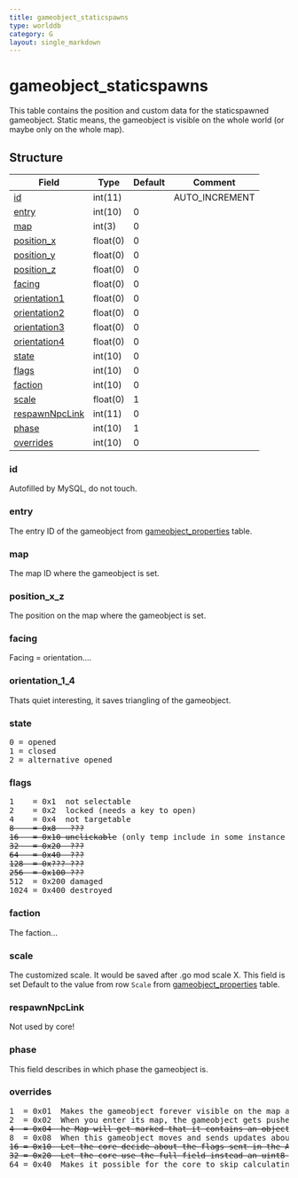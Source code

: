 ```yaml
---
title: gameobject_staticspawns
type: worlddb
category: G
layout: single_markdown
---
```


# gameobject_staticspawns
This table contains the position and custom data for the staticspawned gameobject. Static means, the gameobject is visible on the whole world (or maybe only on the whole map).

## Structure

Field                                                                                                     | Type     | Default | Comment       
--------------------------------------------------------------------------------------------------------- | -------- | ------- | --------------
[id](#id)                               | int(11)  |         | AUTO_INCREMENT
[entry](#entry)                         | int(10)  | 0       |               
[map](#map)                             | int(3)   | 0       |               
[position_x](#position_x_z)             | float(0) | 0       |               
[position_y](#position_x_z)             | float(0) | 0       |               
[position_z](#position_x_z)             | float(0) | 0       |               
[facing](#facing)                       | float(0) | 0       |               
[orientation1](#orientation_1_4)        | float(0) | 0       |               
[orientation2](#orientation_1_4)        | float(0) | 0       |               
[orientation3](#orientation_1_4)        | float(0) | 0       |               
[orientation4](#orientation_1_4)        | float(0) | 0       |               
[state](#state)                         | int(10)  | 0       |               
[flags](#flags)                         | int(10)  | 0       |               
[faction](#faction)                     | int(10)  | 0       |               
[scale](#scale)                         | float(0) | 1       |               
[respawnNpcLink](#respawnNpcLink)       | int(11)  | 0       |               
[phase](#phase)                         | int(10)  | 1       |               
[overrides](#overrides)                 | int(10)  | 0       |               

### id

Autofilled by MySQL, do not touch.

### entry

The entry ID of the gameobject from [gameobject_properties](/Wiki/database/world/gameobject_properties/ "Gameobject properties") table.

### map

The map ID where the gameobject is set.

### position_x_z

The position on the map where the gameobject is set.

### facing

Facing = orientation....

### orientation_1_4

Thats quiet interesting, it saves triangling of the gameobject.

### state

<pre>
0 = opened
1 = closed
2 = alternative opened
</pre>

### flags

<pre>
1    = 0x1  not selectable
2    = 0x2  locked (needs a key to open)
4    = 0x4  not targetable
<strike>8    = 0x8  &nbsp;???</strike>
<strike>16   = 0x10 unclickable</strike> (only temp include in some instance scripts, not implemented yet)
<strike>32   = 0x20 &nbsp;???</strike>
<strike>64   = 0x40 &nbsp;???</strike>
<strike>128  = 0x???&nbsp;???</strike>
<strike>256  = 0x100&nbsp;???</strike>
512  = 0x200 damaged
1024 = 0x400 destroyed
</pre>

### faction

The faction...

### scale

The customized scale. It would be saved after .go mod scale X. This field is set Default to the value from row `Scale` from [gameobject_properties](/Wiki/database/world/gameobject_properties/ "Gameobject properties") table.

### respawnNpcLink

Not used by core!

### phase

This field describes in which phase the gameobject is.

### overrides

<pre>
1  = 0x01  Makes the gameobject forever visible on the map after you saw it at least once.
2  = 0x02  When you enter its map, the gameobject gets pushed to you no matter how far it is (but only for players).
<strike>4  = 0x04  he Map will get marked that it contains an object like this.</strike>
8  = 0x08  When this gameobject moves and sends updates about it's position, do so in the second range - MapMgr::ChangeObjectLocation, +/- 6 units wide instead of +/- 1.
<strike>16 = 0x10  Let the core decide about the flags sent in the A9 - example: 252 instead of 352 for Deeprun Tram.</strike>
<strike>32 = 0x20  Let the core use the full field instead an uint8 in GAMEOBJECT_BYTES_1, if the database creator knows what to do with it.</strike>
64 = 0x40  Makes it possible for the core to skip calculating these fields and use whatever was specified in the spawn.
</pre>